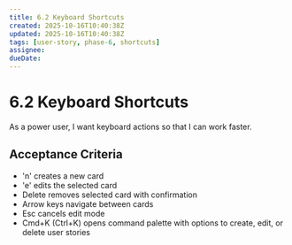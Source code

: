 ```yaml
---
title: 6.2 Keyboard Shortcuts
created: 2025-10-16T10:40:38Z
updated: 2025-10-16T10:40:38Z
tags: [user-story, phase-6, shortcuts]
assignee:
dueDate:
---
```


# 6.2 Keyboard Shortcuts

As a power user, I want keyboard actions so that I can work faster.

## Acceptance Criteria

- 'n' creates a new card
- 'e' edits the selected card
- Delete removes selected card with confirmation
- Arrow keys navigate between cards
- Esc cancels edit mode
- Cmd+K (Ctrl+K) opens command palette with options to create, edit, or delete user stories
